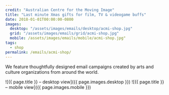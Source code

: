 ```yaml
---
credit: "Australian Centre for the Moving Image"
title: "Last minute Xmas gifts for film, TV & videogame buffs"
date: 2018-01-01T00:00:00-0800
images:
  desktop: "/assets/images/emails/desktop/acmi-shop.jpg"
  grid: "/assets/images/emails/grid/acmi-shop.jpg"
  mobile: /assets/images/emails/mobile/acmi-shop.jpg"
tags:
  - shop
permalink: /emails/acmi-shop/
---
```

We feature thoughtfully designed email campaigns created by arts and culture organizations from around the world.

![{{ page.title }} – desktop view]({{ page.images.desktop }})
![{{ page.title }} – mobile view]({{ page.images.mobile }})
